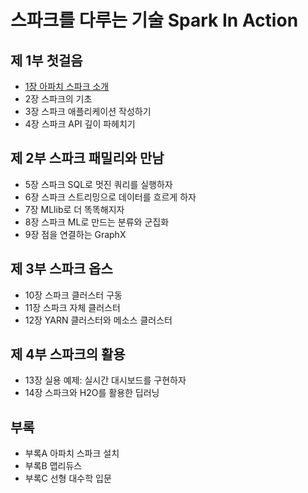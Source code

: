 # 스파크를 다루는 기술 Spark In Action
## 제 1부 첫걸음
* [1장 아파치 스파크 소개](Chapter01_Introduction_to_apache_spark.md)
* 2장 스파크의 기초
* 3장 스파크 애플리케이션 작성하기
* 4장 스파크 API 깊이 파헤치기

## 제 2부 스파크 패밀리와 만남
* 5장 스파크 SQL로 멋진 쿼리를 실행하자
* 6장 스파크 스트리밍으로 데이터를 흐르게 하자
* 7장 MLlib로 더 똑똑해지자
* 8장 스파크 ML로 만드는 분류와 군집화
* 9장 점을 연결하는 GraphX

## 제 3부 스파크 옵스
* 10장 스파크 클러스터 구동
* 11장 스파크 자체 클러스터
* 12장 YARN 클러스터와 메소스 클러스터

## 제 4부 스파크의 활용
* 13장 실용 예제: 실시간 대시보드를 구현하자
* 14장 스파크와 H2O를 활용한 딥러닝

## 부록
* 부록A 아파치 스파크 설치
* 부록B 맵리듀스
* 부록C 선형 대수학 입문
